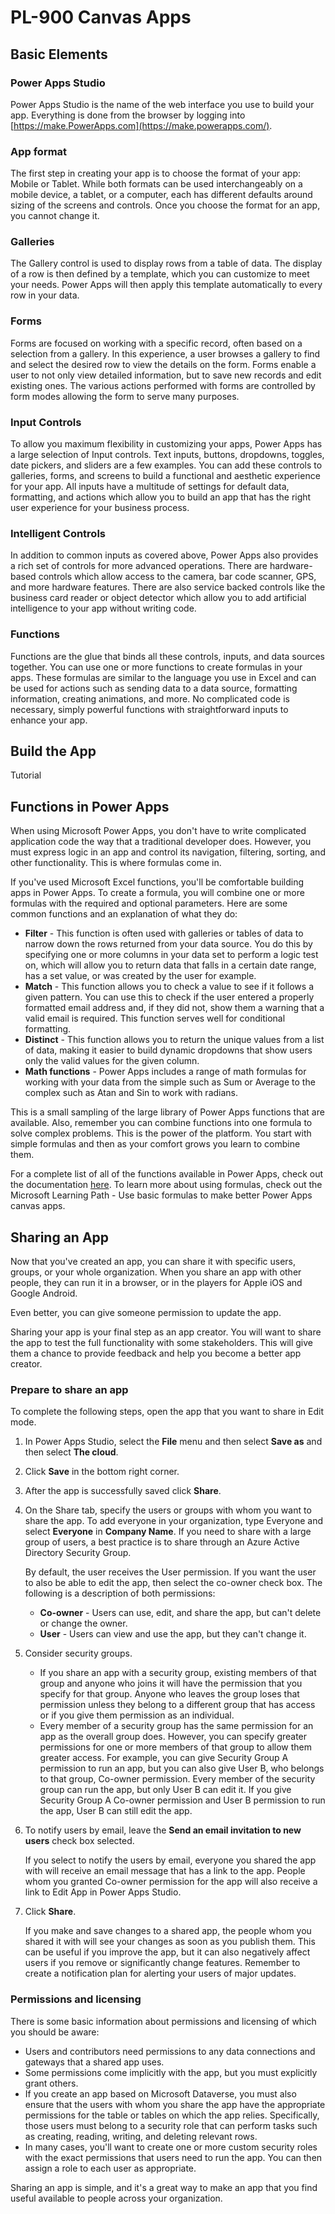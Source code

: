 # PL-900 Canvas Apps

## Basic Elements

### Power Apps Studio

Power Apps Studio is the name of the web interface you use to build your app. Everything is done from the browser by logging into [https://make.PowerApps.com](https://make.powerapps.com/).

### App format

The first step in creating your app is to choose the format of your app: Mobile or Tablet. While both formats can be used interchangeably on a mobile device, a tablet, or a computer, each has different defaults around sizing of the screens and controls. Once you choose the format for an app, you cannot change it.

### Galleries

The Gallery control is used to display rows from a table of data. The display of a row is then defined by a template, which you can customize to meet your needs. Power Apps will then apply this template automatically to every row in your data.

### Forms

Forms are focused on working with a specific record, often based on a selection from a gallery. In this experience, a user browses a gallery to find and select the desired row to view the details on the form. Forms enable a user to not only view detailed information, but to save new records and edit existing ones. The various actions performed with forms are controlled by form modes allowing the form to serve many purposes.

### Input Controls

To allow you maximum flexibility in customizing your apps, Power Apps has a large selection of Input controls. Text inputs, buttons, dropdowns, toggles, date pickers, and sliders are a few examples. You can add these controls to galleries, forms, and screens to build a functional and aesthetic experience for your app. All inputs have a multitude of settings for default data, formatting, and actions which allow you to build an app that has the right user experience for your business process.

### Intelligent Controls

In addition to common inputs as covered above, Power Apps also provides a rich set of controls for more advanced operations. There are hardware-based controls which allow access to the camera, bar code scanner, GPS, and more hardware features. There are also service backed controls like the business card reader or object detector which allow you to add artificial intelligence to your app without writing code.

### Functions

Functions are the glue that binds all these controls, inputs, and data sources together. You can use one or more functions to create formulas in your apps. These formulas are similar to the language you use in Excel and can be used for actions such as sending data to a data source, formatting information, creating animations, and more. No complicated code is necessary, simply powerful functions with straightforward inputs to enhance your app.

## Build the App

Tutorial

## Functions in Power Apps

When using Microsoft Power Apps, you don't have to write complicated application code the way that a traditional developer does. However, you must express logic in an app and control its navigation, filtering, sorting, and other functionality. This is where formulas come in.

If you've used Microsoft Excel functions, you'll be comfortable building apps in Power Apps. To create a formula, you will combine one or more formulas with the required and optional parameters. Here are some common functions and an explanation of what they do:

- **Filter** - This function is often used with galleries or tables of data to narrow down the rows returned from your data source. You do this by specifying one or more columns in your data set to perform a logic test on, which will allow you to return data that falls in a certain date range, has a set value, or was created by the user for example.
- **Match** - This function allows you to check a value to see if it follows a given pattern. You can use this to check if the user entered a properly formatted email address and, if they did not, show them a warning that a valid email is required. This function serves well for conditional formatting.
- **Distinct** - This function allows you to return the unique values from a list of data, making it easier to build dynamic dropdowns that show users only the valid values for the given column.
- **Math functions** - Power Apps includes a range of math formulas for working with your data from the simple such as Sum or Average to the complex such as Atan and Sin to work with radians.

This is a small sampling of the large library of Power Apps functions that are available. Also, remember you can combine functions into one formula to solve complex problems. This is the power of the platform. You start with simple formulas and then as your comfort grows you learn to combine them.

For a complete list of all of the functions available in Power Apps, check out the documentation [here](https://docs.microsoft.com/en-us/powerapps/maker/canvas-apps/formula-reference#s). To learn more about using formulas, check out the Microsoft Learning Path - Use basic formulas to make better Power Apps canvas apps.

## Sharing an App

Now that you've created an app, you can share it with specific users, groups, or your whole organization. When you share an app with other people, they can run it in a browser, or in the players for Apple iOS and Google Android.

Even better, you can give someone permission to update the app.

Sharing your app is your final step as an app creator. You will want to share the app to test the full functionality with some stakeholders. This will give them a chance to provide feedback and help you become a better app creator.

### Prepare to share an app

To complete the following steps, open the app that you want to share in Edit mode.

1. In Power Apps Studio, select the **File** menu and then select **Save as** and then select **The cloud**.

2. Click **Save** in the bottom right corner.

3. After the app is successfully saved click **Share**.

4. On the Share tab, specify the users or groups with whom you want to share the app. To add everyone in your organization, type Everyone and select **Everyone** in **Company Name**. If you need to share with a large group of users, a best practice is to share through an Azure Active Directory Security Group.

   By default, the user receives the User permission. If you want the user to also be able to edit the app, then select the co-owner check box. The following is a description of both permissions:

   - **Co-owner** - Users can use, edit, and share the app, but can't delete or change the owner.
   - **User** - Users can view and use the app, but they can't change it.

5. Consider security groups.

   - If you share an app with a security group, existing members of that group and anyone who joins it will have the permission that you specify for that group. Anyone who leaves the group loses that permission unless they belong to a different group that has access or if you give them permission as an individual.
   - Every member of a security group has the same permission for an app as the overall group does. However, you can specify greater permissions for one or more members of that group to allow them greater access. For example, you can give Security Group A permission to run an app, but you can also give User B, who belongs to that group, Co-owner permission. Every member of the security group can run the app, but only User B can edit it. If you give Security Group A Co-owner permission and User B permission to run the app, User B can still edit the app.

6. To notify users by email, leave the **Send an email invitation to new users** check box selected.

   If you select to notify the users by email, everyone you shared the app with will receive an email message that has a link to the app. People whom you granted Co-owner permission for the app will also receive a link to Edit App in Power Apps Studio.

7. Click **Share**.

   If you make and save changes to a shared app, the people whom you shared it with will see your changes as soon as you publish them. This can be useful if you improve the app, but it can also negatively affect users if you remove or significantly change features. Remember to create a notification plan for alerting your users of major updates.

### Permissions and licensing

There is some basic information about permissions and licensing of which you should be aware:

- Users and contributors need permissions to any data connections and gateways that a shared app uses.
- Some permissions come implicitly with the app, but you must explicitly grant others.
- If you create an app based on Microsoft Dataverse, you must also ensure that the users with whom you share the app have the appropriate permissions for the table or tables on which the app relies. Specifically, those users must belong to a security role that can perform tasks such as creating, reading, writing, and deleting relevant rows.
- In many cases, you'll want to create one or more custom security roles with the exact permissions that users need to run the app. You can then assign a role to each user as appropriate.

Sharing an app is simple, and it's a great way to make an app that you find useful available to people across your organization.

 